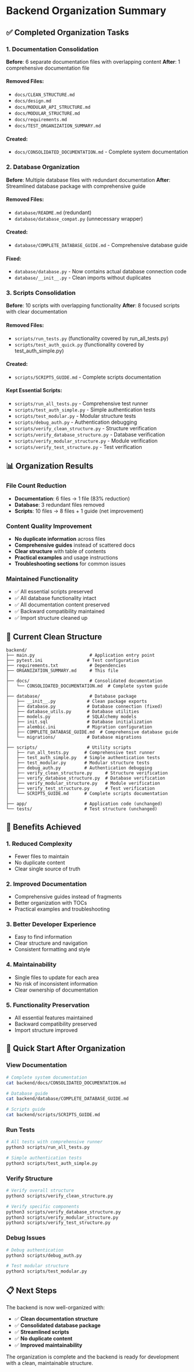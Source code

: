 # Backend Organization Summary

## ✅ Completed Organization Tasks

### 1. Documentation Consolidation
**Before**: 6 separate documentation files with overlapping content
**After**: 1 comprehensive documentation file

#### Removed Files:
- `docs/CLEAN_STRUCTURE.md`
- `docs/design.md`
- `docs/MODULAR_API_STRUCTURE.md`
- `docs/MODULAR_STRUCTURE.md`
- `docs/requirements.md`
- `docs/TEST_ORGANIZATION_SUMMARY.md`

#### Created:
- `docs/CONSOLIDATED_DOCUMENTATION.md` - Complete system documentation

### 2. Database Organization
**Before**: Multiple database files with redundant documentation
**After**: Streamlined database package with comprehensive guide

#### Removed Files:
- `database/README.md` (redundant)
- `database/database_compat.py` (unnecessary wrapper)

#### Created:
- `database/COMPLETE_DATABASE_GUIDE.md` - Comprehensive database guide

#### Fixed:
- `database/database.py` - Now contains actual database connection code
- `database/__init__.py` - Clean imports without duplicates

### 3. Scripts Consolidation
**Before**: 10 scripts with overlapping functionality
**After**: 8 focused scripts with clear documentation

#### Removed Files:
- `scripts/run_tests.py` (functionality covered by run_all_tests.py)
- `scripts/test_auth_quick.py` (functionality covered by test_auth_simple.py)

#### Created:
- `scripts/SCRIPTS_GUIDE.md` - Complete scripts documentation

#### Kept Essential Scripts:
- `scripts/run_all_tests.py` - Comprehensive test runner
- `scripts/test_auth_simple.py` - Simple authentication tests
- `scripts/test_modular.py` - Modular structure tests
- `scripts/debug_auth.py` - Authentication debugging
- `scripts/verify_clean_structure.py` - Structure verification
- `scripts/verify_database_structure.py` - Database verification
- `scripts/verify_modular_structure.py` - Module verification
- `scripts/verify_test_structure.py` - Test verification

## 📊 Organization Results

### File Count Reduction
- **Documentation**: 6 files → 1 file (83% reduction)
- **Database**: 3 redundant files removed
- **Scripts**: 10 files → 8 files + 1 guide (net improvement)

### Content Quality Improvement
- **No duplicate information** across files
- **Comprehensive guides** instead of scattered docs
- **Clear structure** with table of contents
- **Practical examples** and usage instructions
- **Troubleshooting sections** for common issues

### Maintained Functionality
- ✅ All essential scripts preserved
- ✅ All database functionality intact
- ✅ All documentation content preserved
- ✅ Backward compatibility maintained
- ✅ Import structure cleaned up

## 📁 Current Clean Structure

```
backend/
├── main.py                     # Application entry point
├── pytest.ini                 # Test configuration
├── requirements.txt            # Dependencies
├── ORGANIZATION_SUMMARY.md     # This file
│
├── docs/                       # Consolidated documentation
│   └── CONSOLIDATED_DOCUMENTATION.md  # Complete system guide
│
├── database/                   # Database package
│   ├── __init__.py            # Clean package exports
│   ├── database.py            # Database connection (fixed)
│   ├── database_utils.py      # Database utilities
│   ├── models.py              # SQLAlchemy models
│   ├── init.sql               # Database initialization
│   ├── alembic.ini            # Migration configuration
│   ├── COMPLETE_DATABASE_GUIDE.md  # Comprehensive database guide
│   └── migrations/            # Database migrations
│
├── scripts/                   # Utility scripts
│   ├── run_all_tests.py      # Comprehensive test runner
│   ├── test_auth_simple.py   # Simple authentication tests
│   ├── test_modular.py       # Modular structure tests
│   ├── debug_auth.py         # Authentication debugging
│   ├── verify_clean_structure.py     # Structure verification
│   ├── verify_database_structure.py  # Database verification
│   ├── verify_modular_structure.py   # Module verification
│   ├── verify_test_structure.py      # Test verification
│   └── SCRIPTS_GUIDE.md      # Complete scripts documentation
│
├── app/                      # Application code (unchanged)
└── tests/                    # Test structure (unchanged)
```

## 🎯 Benefits Achieved

### 1. **Reduced Complexity**
- Fewer files to maintain
- No duplicate content
- Clear single source of truth

### 2. **Improved Documentation**
- Comprehensive guides instead of fragments
- Better organization with TOCs
- Practical examples and troubleshooting

### 3. **Better Developer Experience**
- Easy to find information
- Clear structure and navigation
- Consistent formatting and style

### 4. **Maintainability**
- Single files to update for each area
- No risk of inconsistent information
- Clear ownership of documentation

### 5. **Functionality Preservation**
- All essential features maintained
- Backward compatibility preserved
- Import structure improved

## 🚀 Quick Start After Organization

### View Documentation
```bash
# Complete system documentation
cat backend/docs/CONSOLIDATED_DOCUMENTATION.md

# Database guide
cat backend/database/COMPLETE_DATABASE_GUIDE.md

# Scripts guide
cat backend/scripts/SCRIPTS_GUIDE.md
```

### Run Tests
```bash
# All tests with comprehensive runner
python3 scripts/run_all_tests.py

# Simple authentication tests
python3 scripts/test_auth_simple.py
```

### Verify Structure
```bash
# Verify overall structure
python3 scripts/verify_clean_structure.py

# Verify specific components
python3 scripts/verify_database_structure.py
python3 scripts/verify_modular_structure.py
python3 scripts/verify_test_structure.py
```

### Debug Issues
```bash
# Debug authentication
python3 scripts/debug_auth.py

# Test modular structure
python3 scripts/test_modular.py
```

## 📋 Next Steps

The backend is now well-organized with:
- ✅ **Clean documentation structure**
- ✅ **Consolidated database package**
- ✅ **Streamlined scripts**
- ✅ **No duplicate content**
- ✅ **Improved maintainability**

The organization is complete and the backend is ready for development with a clean, maintainable structure.